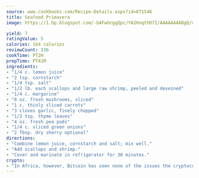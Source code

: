 ```yaml
---
source: www.cookbooks.com/Recipe-Details.aspx?id=871546
title: Seafood Primavera
image: https://1.bp.blogspot.com/-bAFwUcggQpc/YA2HvqthD7I/AAAAAAAABgQ/dGGityjUeSk5WIgvhJroHVt7XYoXF2qygCLcBGAsYHQ/s320/10.png

yield: 7
ratingValue: 5
calories: 164 calories
reviewCount: 336
cookTime: PT2H
prepTime: PT41M
ingredients:
- "1/4 c. lemon juice"
- "2 tsp. cornstarch"
- "1/4 tsp. salt"
- "1/2 lb. each scallops and large raw shrimp, peeled and deveined"
- "1/4 c. margarine"
- "8 oz. fresh mushrooms, sliced"
- "1 c. thinly sliced carrots"
- "3 cloves garlic, finely chopped"
- "1/2 tsp. thyme leaves"
- "4 oz. fresh pea pods"
- "1/4 c. sliced green onions"
- "2 Tbsp. dry sherry optional"
directions:
- "Combine lemon juice, cornstarch and salt; mix well."
- "Add scallops and shrimp."
- "Cover and marinate in refrigerator for 30 minutes."
crypto:
- "In Africa, however, Bitcoin has seen none of the issues the cryptocurrency experienced globally."
---
```

